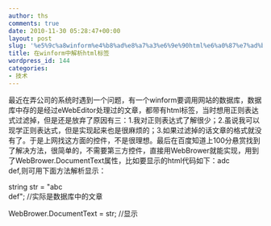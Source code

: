 ```yaml
---
author: ths
comments: true
date: 2010-11-30 05:28:47+00:00
layout: post
slug: '%e5%9c%a8winform%e4%b8%ad%e8%a7%a3%e6%9e%90html%e6%a0%87%e7%ad%be'
title: 在winform中解析html标签
wordpress_id: 144
categories:
- 技术
---
```






最近在弄公司的系统时遇到一个问题，有一个winform要调用网站的数据库，数据库中存的是经过eWebEditor处理过的文章，都带有html标签，当时想用正则表达式过滤掉，但是还是放弃了原因有三：1.我对正则表达式了解很少；2.虽说我可以现学正则表达式，但是实现起来也是很麻烦的；3.如果过滤掉的话文章的格式就没有了。于是上网找这方面的控件，不是很理想。最后在百度知道上100分悬赏找到了解决方法，很简单的，不需要第三方控件，直接用WebBrower就能实现，用到了WebBrower.DocumentText属性，比如要显示的html代码如下：adc</br>def,则可用下面方法解析显示：





string str = "abc</br>def"; //实际是数据库中的文章





WebBrower.DocumentText = str; //显示



